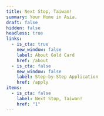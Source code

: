 ```yaml
---
title: Next Stop, Taiwan!
summary: Your Home in Asia.
draft: false
hidden: false
headless: true
links:
  - is_cta: true
    new_window: false
    label: About Gold Card
    href: /about
  - is_cta: false
    new_window: false
    label: Step-by-Step Application
    href: /apply
items:
  - is_cta: false
    label: Next Stop, Taiwan!
    href: "1"
---
```

<!-- This text will never be seen -->